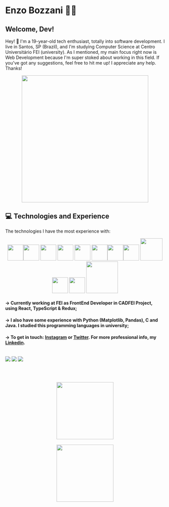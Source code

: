 # Enzo Bozzani 👨‍💻


## Welcome, Dev!

Hey! 👋 I'm a 19-year-old tech enthusiast, totally into software development. I live in Santos, SP (Brazil), and I'm studying Computer Science at Centro Universitário FEI (university). As I mentioned, my main focus right now is Web Development because I'm super stoked about working in this field. If you've got any suggestions, feel free to hit me up! I appreciate any help. Thanks!



<div align="center">

<img src="https://i.pinimg.com/originals/21/11/61/21116158daaeb1459b4ec0758505e1ad.gif" width=400>

</div>


## 💻 Technologies and Experience

The technologies I have the most experience with:
<div align="center">

<img src="https://logodownload.org/wp-content/uploads/2016/10/html5-logo.png" width=50><img src="https://logodownload.org/wp-content/uploads/2017/04/css-3-logo-1.png" width=50>  <img src="https://logospng.org/download/javascript/logo-javascript-1024.png" width=50> <img src="https://git-scm.com/images/logos/downloads/Git-Icon-1788C.png" width = "50"> <img src="https://upload.wikimedia.org/wikipedia/commons/thumb/9/96/Sass_Logo_Color.svg/2560px-Sass_Logo_Color.svg.png" width = "50"> <img src="https://upload.wikimedia.org/wikipedia/commons/thumb/b/b2/Bootstrap_logo.svg/1200px-Bootstrap_logo.svg.png" width="50 "><img src="https://upload.wikimedia.org/wikipedia/commons/thumb/4/4c/Typescript_logo_2020.svg/2048px-Typescript_logo_2020.svg.png" width="50 "><img src="https://upload.wikimedia.org/wikipedia/commons/thumb/a/a7/React-icon.svg/2300px-React-icon.svg.png" width="50 "> <img src="https://upload.wikimedia.org/wikipedia/commons/thumb/d/d9/Node.js_logo.svg/1200px-Node.js_logo.svg.png" width="70 ">
<img src="https://repvue.imgix.net/a9yxc48y3ay5dm2udzwizc2bdyph" width="50"> <img src="https://testrigor.com/wp-content/uploads/2023/04/nextjs-logo-square.png" width="50"> <img src="https://upload.wikimedia.org/wikipedia/commons/8/87/Sql_data_base_with_logo.png" width="100">

</div> 

#### -> Currently working at FEI as FrontEnd Developer in CADFEI Project, using React, TypeScript & Redux;

#### -> I also have some experience with Python (Matplotlib, Pandas), C and Java. I studied this programming languages in university;

#### -> To get in touch: <a href="https://www.instagram.com/enzobozzani/">Instagram</a> or <a href="https://twitter.com/enzobozzani">Twitter</a>. For more professional info, my <a href="https://www.linkedin.com/in/enzo-bozzani-812a7322a/">Linkedin</a>.
<br>
<div>
<a href="https://instagram.com/enzobozzani/" target="_blank"><img src="https://img.shields.io/badge/-Instagram-%23E4405F?style=for-the-badge&logo=instagram&logoColor=white" target="_blank"></a>
<a href = "mailto:bozzanienzo@gmail.com"><img src="https://img.shields.io/badge/Gmail-D14836?style=for-the-badge&logo=gmail&logoColor=white" target="_blank"></a>
<a href="https://www.linkedin.com/in/enzo-bozzani-812a7322a/" target="_blank"><img src="https://img.shields.io/badge/-LinkedIn-%230077B5?style=for-the-badge&logo=linkedin&logoColor=white" target="_blank"></a>   
</div>

<br><br>

<div align="center">
<a href="https://github.com/EnzoBozzani">
<img height="180em" src="https://github-readme-stats.vercel.app/api/top-langs/?username=EnzoBozzani&layout=compact&langs_count=7&theme=dracula"/>
 <br><br>
<img height="180em" src="https://github-readme-stats.vercel.app/api?username=EnzoBozzani&show_icons=true&theme=dracula&include_all_commits=true&count_private=true"/>
</div>





